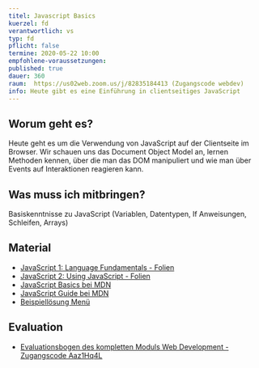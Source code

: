 ```yaml
---
titel: Javascript Basics
kuerzel: fd
verantwortlich: vs
typ: fd
pflicht: false
termine: 2020-05-22 10:00
empfohlene-voraussetzungen: 
published: true
dauer: 360
raum:  https://us02web.zoom.us/j/82835184413 (Zugangscode webdev)
info: Heute gibt es eine Einführung in clientseitiges JavaScript
---
```


## Worum geht es?
Heute geht es um die Verwendung von JavaScript auf der Clientseite im Browser. Wir schauen uns das Document Object Model an, lernen  Methoden kennen, über die man das DOM manipuliert und wie man über Events auf Interaktionen reagieren kann.

## Was muss ich mitbringen?
Basiskenntnisse zu JavaScript (Variablen, Datentypen, If Anweisungen, Schleifen, Arrays)

## Material
- [JavaScript 1: Language Fundamentals - Folien](../../material/frontend-development-1/session-5/slides/Chapter08-JavaScript1LanguageFundamentals.pdf)
- [JavaScript 2: Using JavaScript - Folien](../../material/frontend-development-1/session-5/slides/Chapter09-JavaScript2UsingJavaScript.pdf)
- [JavaScript Basics bei MDN](https://developer.mozilla.org/de/Learn/Getting_started_with_the_web/JavaScript_basis)
- [JavaScript Guide bei MDN](https://developer.mozilla.org/de/docs/Web/JavaScript/Guide)
- [Beispiellösung Menü](https://github.com/mi-classroom/js-aufgabe-dropdown-menu-slideshow-cnoss)

## Evaluation
- [Evaluationsbogen des kompletten Moduls Web Development - Zugangscode Aaz1Hq4L](https://evasys.fh-koeln.de/evasys/online.php)
